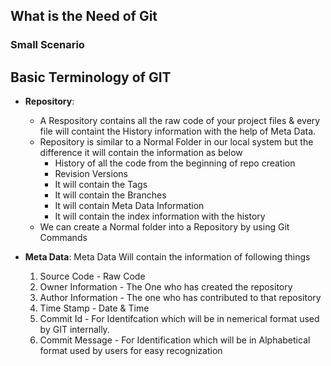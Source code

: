 ## What is the Need of Git

### Small Scenario

## Basic Terminology of GIT

- **Repository**: 
    - A Respository contains all the raw code of your project files & every file will containt the History information with the help of Meta Data.
    - Repository is similar to a Normal Folder in our local system but the difference it will contain the information as below
        - History of all the code from the beginning of repo creation
        - Revision Versions
        - It will contain the Tags
        - It will contain the Branches
        - It will contain Meta Data Information
        - It will contain the index information with the history
    - We can create a Normal folder into a Repository by using Git Commands

- **Meta Data**: Meta Data Will contain the information of following things
    1. Source Code - Raw Code
    2. Owner Information - The One who has created the repository
    3. Author Information -  The one who has contributed to that repository
    4. Time Stamp - Date & Time
    5. Commit Id - For Identifcation which will be in nemerical format used by GIT internally.
    6. Commit Message - For Identification which will be in Alphabetical format used by users for easy recognization
